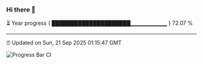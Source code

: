 ### Hi there 👋

⏳ Year progress { █████████████████████▁▁▁▁▁▁▁▁▁ } 72.07 %

---

⏰ Updated on Sun, 21 Sep 2025 01:15:47 GMT

![Progress Bar CI](https://github.com/liununu/liununu/workflows/Progress%20Bar%20CI/badge.svg)
